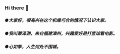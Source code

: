 ### Hi there 👋
#####   ●大家好，很高兴在这个机缘巧合的情况下认识大家。
#####   ●我叫蔡泽渊，来自福建漳州，兴趣爱好是打篮球看电影。
#####   ●心如筝，人生何处不围城。
<!--
**zeyuan629/zeyuan629** is a ✨ _special_ ✨ repository because its `README.md` (this file) appears on your GitHub profile.

Here are some ideas to get you started:
- 🌱 I’m currently learning ...
- 👯 I’m looking to collaborate on ...
- 🤔 I’m looking for help with ...
- 💬 Ask me about ...
- 📫 How to reach me: ...
- 😄 Pronouns: ...
- ⚡ Fun fact: ...
-->
